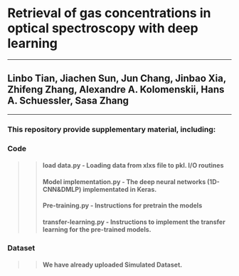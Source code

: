 # Retrieval of gas concentrations in optical spectroscopy with deep learning
---
## Linbo Tian, Jiachen Sun, Jun Chang, Jinbao Xia, Zhifeng Zhang, Alexandre A. Kolomenskii, Hans A. Schuessler, Sasa Zhang
---
### This repository provide supplementary material, including:

### Code
>>#### load data.py - Loading data from xlxs file to pkl. I/O routines
>>#### Model implementation.py - The deep neural networks (1D-CNN&DMLP) implementated in Keras.
>>#### Pre-training.py - Instructions for pretrain the models
>>#### transfer-learning.py - Instructions to implement the transfer learning for the pre-trained models.
### Dataset
>>#### We have already uploaded Simulated Dataset.